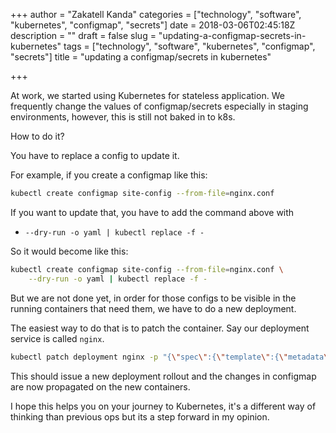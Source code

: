 +++
author = "Zakatell Kanda"
categories = ["technology", "software", "kubernetes", "configmap", "secrets"]
date = 2018-03-06T02:45:18Z
description = ""
draft = false
slug = "updating-a-configmap-secrets-in-kubernetes"
tags = ["technology", "software", "kubernetes", "configmap", "secrets"]
title = "updating a configmap/secrets in kubernetes"

+++

At work, we started using Kubernetes for stateless application. We frequently change the values of configmap/secrets especially in staging environments, however, this is still not baked in to k8s.

How to do it?

You have to replace a config to update it.

For example, if you create a configmap like this:

```sh
kubectl create configmap site-config --from-file=nginx.conf
```

If you want to update that, you have to add the command above with 

* `--dry-run -o yaml | kubectl replace -f -`

So it would become like this:

```sh
kubectl create configmap site-config --from-file=nginx.conf \
    --dry-run -o yaml | kubectl replace -f -
```

But we are not done yet, in order for those configs to be visible in the running containers that need them, we have to do a new deployment.

The easiest way to do that is to patch the container. Say our deployment service is called `nginx`.

```sh
kubectl patch deployment nginx -p "{\"spec\":{\"template\":{\"metadata\":{\"annotations\":{\"date\":\"`date +'%s'`\"}}}}}"
```

This should issue a new deployment rollout and the changes in configmap are now propagated on the new containers.

I hope this helps you on your journey to Kubernetes, it's a different way of thinking than previous ops but its a step forward in my opinion.
